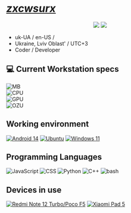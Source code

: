 # _<ins>[zxcwsurx](https://linktr.ee/zxcwsurx)</ins>_
<div align="center">
  <img src="https://github-readme-stats.vercel.app/api?username=zxcwsurx&show_icons=true&theme=catppuccin_mocha&border_radius=12&hide_border=true">
  <img src="https://github-readme-stats.vercel.app/api/top-langs?username=zxcwsurx&layout=compact&show_icons=true&theme=catppuccin_mocha&border_radius=12&hide_border=true">
</div>

- uk-UA / en-US /
- Ukraine, Lviv Oblast' / UTC+3
- Coder / Developer


## 💻 Current Workstation specs
![MB](https://img.shields.io/badge/ASUS-PRIME_H510M–E-cba6f7?style=for-the-badge&logoColor=cdd6f4&labelColor=1e1e2e)
<br>
![CPU](https://img.shields.io/badge/INTEL-Core_i3–10100F-cba6f7?style=for-the-badge&logoColor=cdd6f4&labelColor=1e1e2e)
<br> 
![GPU](https://img.shields.io/badge/MSI-GeForce_Gtx_1660_SUPER_VENTUS_XS_OC-cba6f7?style=for-the-badge&logoColor=cdd6f4&labelColor=1e1e2e)
<br>
![OZU](https://img.shields.io/badge/RAM-16gb_ddr4-cba6f7?style=for-the-badge&logoColor=cdd6f4&labelColor=1e1e2e)


## Working environment
[![Android 14](https://img.shields.io/badge/Android%2014%20QPR2-3ddc84?style=flat-square&logo=android&logoColor=ffffff)](https://www.android.com/android-14/)
[![Ubuntu](https://img.shields.io/badge/Ubuntu%2024.04%20LTS-E95420?style=flat-square&logo=ubuntu&logoColor=ffffff)](https://ubuntu.com/desktop/)
[![Windows 11](https://img.shields.io/badge/Windows%2011%2022H2-3bb3eb?style=flat-square&logo=windows11&logoColor=ffffff)](https://www.microsoft.com/en-gb/windows/windows-11/)

## Programming Languages
![JavaScript](https://img.shields.io/badge/-JavaScript-f0db4f?style=flat-square&logo=javascript&logoColor=000)
![CSS](https://img.shields.io/badge/-CSS-264de4?style=flat-square&logo=css3&logoColor=fff)
![Python](https://img.shields.io/badge/-Python-3776ab?style=flat-square&logo=python&logoColor=fff)
![C++](https://img.shields.io/badge/-C++-blue?style=flat-square&logo=cplusplus&logoColor=fff)
![bash](https://img.shields.io/badge/-bash-4eaa25?style=flat-square&logo=gnu%20bash&logoColor=fff)

## Devices in use
[![Redmi Note 12 Turbo/Poco F5](https://img.shields.io/badge/-POCO%20F5-black?style=flat-square&logo=xiaomi&logoColor=ffffff)](https://po.co/global/product/poco-f5/)
[![Xiaomi Pad 5 ](https://img.shields.io/badge/-Xiaomi%20Pad%205-orange?style=flat-square&logo=xiaomi&logoColor=ffffff)](https://www.mi.com/uk/product/xiaomi-pad-5/)
